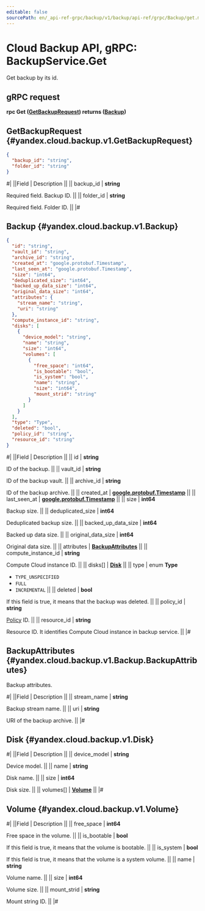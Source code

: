 ```yaml
---
editable: false
sourcePath: en/_api-ref-grpc/backup/v1/backup/api-ref/grpc/Backup/get.md
---
```


# Cloud Backup API, gRPC: BackupService.Get

Get backup by its id.

## gRPC request

**rpc Get ([GetBackupRequest](#yandex.cloud.backup.v1.GetBackupRequest)) returns ([Backup](#yandex.cloud.backup.v1.Backup))**

## GetBackupRequest {#yandex.cloud.backup.v1.GetBackupRequest}

```json
{
  "backup_id": "string",
  "folder_id": "string"
}
```

#|
||Field | Description ||
|| backup_id | **string**

Required field. Backup ID. ||
|| folder_id | **string**

Required field. Folder ID. ||
|#

## Backup {#yandex.cloud.backup.v1.Backup}

```json
{
  "id": "string",
  "vault_id": "string",
  "archive_id": "string",
  "created_at": "google.protobuf.Timestamp",
  "last_seen_at": "google.protobuf.Timestamp",
  "size": "int64",
  "deduplicated_size": "int64",
  "backed_up_data_size": "int64",
  "original_data_size": "int64",
  "attributes": {
    "stream_name": "string",
    "uri": "string"
  },
  "compute_instance_id": "string",
  "disks": [
    {
      "device_model": "string",
      "name": "string",
      "size": "int64",
      "volumes": [
        {
          "free_space": "int64",
          "is_bootable": "bool",
          "is_system": "bool",
          "name": "string",
          "size": "int64",
          "mount_strid": "string"
        }
      ]
    }
  ],
  "type": "Type",
  "deleted": "bool",
  "policy_id": "string",
  "resource_id": "string"
}
```

#|
||Field | Description ||
|| id | **string**

ID of the backup. ||
|| vault_id | **string**

ID of the backup vault. ||
|| archive_id | **string**

ID of the backup archive. ||
|| created_at | **[google.protobuf.Timestamp](https://developers.google.com/protocol-buffers/docs/reference/google.protobuf#timestamp)** ||
|| last_seen_at | **[google.protobuf.Timestamp](https://developers.google.com/protocol-buffers/docs/reference/google.protobuf#timestamp)** ||
|| size | **int64**

Backup size. ||
|| deduplicated_size | **int64**

Deduplicated backup size. ||
|| backed_up_data_size | **int64**

Backed up data size. ||
|| original_data_size | **int64**

Original data size. ||
|| attributes | **[BackupAttributes](#yandex.cloud.backup.v1.Backup.BackupAttributes)** ||
|| compute_instance_id | **string**

Compute Cloud instance ID. ||
|| disks[] | **[Disk](#yandex.cloud.backup.v1.Disk)** ||
|| type | enum **Type**

- `TYPE_UNSPECIFIED`
- `FULL`
- `INCREMENTAL` ||
|| deleted | **bool**

If this field is true, it means that the backup was deleted. ||
|| policy_id | **string**

[Policy](/docs/backup/concepts/policy) ID. ||
|| resource_id | **string**

Resource ID. It identifies Compute Cloud instance in backup service. ||
|#

## BackupAttributes {#yandex.cloud.backup.v1.Backup.BackupAttributes}

Backup attributes.

#|
||Field | Description ||
|| stream_name | **string**

Backup stream name. ||
|| uri | **string**

URI of the backup archive. ||
|#

## Disk {#yandex.cloud.backup.v1.Disk}

#|
||Field | Description ||
|| device_model | **string**

Device model. ||
|| name | **string**

Disk name. ||
|| size | **int64**

Disk size. ||
|| volumes[] | **[Volume](#yandex.cloud.backup.v1.Volume)** ||
|#

## Volume {#yandex.cloud.backup.v1.Volume}

#|
||Field | Description ||
|| free_space | **int64**

Free space in the volume. ||
|| is_bootable | **bool**

If this field is true, it means that the volume is bootable. ||
|| is_system | **bool**

If this field is true, it means that the volume is a system volume. ||
|| name | **string**

Volume name. ||
|| size | **int64**

Volume size. ||
|| mount_strid | **string**

Mount string ID. ||
|#